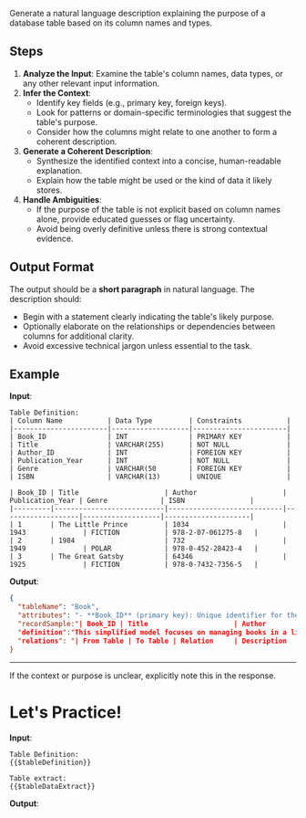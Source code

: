 ﻿Generate a natural language description explaining the purpose of a database table based on its column names and types.

## Steps

1. **Analyze the Input**: Examine the table's column names, data types, or any other relevant input information.
2. **Infer the Context**:
   - Identify key fields (e.g., primary key, foreign keys).
   - Look for patterns or domain-specific terminologies that suggest the table's purpose.
   - Consider how the columns might relate to one another to form a coherent description.
3. **Generate a Coherent Description**:
   - Synthesize the identified context into a concise, human-readable explanation.
   - Explain how the table might be used or the kind of data it likely stores.
4. **Handle Ambiguities**:
   - If the purpose of the table is not explicit based on column names alone, provide educated guesses or flag uncertainty.
   - Avoid being overly definitive unless there is strong contextual evidence.

## Output Format

The output should be a **short paragraph** in natural language. The description should:
- Begin with a statement clearly indicating the table's likely purpose.
- Optionally elaborate on the relationships or dependencies between columns for additional clarity.
- Avoid excessive technical jargon unless essential to the task.

## Example

**Input**:  
```
Table Definition:  
| Column Name           | Data Type         | Constraints           |
|-----------------------|-------------------|-----------------------|
| Book_ID               | INT               | PRIMARY KEY           |
| Title                 | VARCHAR(255)      | NOT NULL              |
| Author_ID	            | INT				| FOREIGN KEY			|
| Publication_Year      | INT               | NOT NULL              |
| Genre					| VARCHAR(50		| FOREIGN KEY			|
| ISBN                  | VARCHAR(13)       | UNIQUE                |
```

```Table extract: 
| Book_ID | Title                     | Author                     | Publication_Year | Genre             | ISBN                |
|---------|---------------------------|----------------------------|-------------------|-------------------|---------------------|
| 1       | The Little Prince         | 1034					   | 1943              | FICTION           | 978-2-07-061275-8   |
| 2       | 1984                      | 732			               | 1949              | POLAR			   | 978-0-452-28423-4   |
| 3       | The Great Gatsby          | 64346				       | 1925              | FICTION           | 978-0-7432-7356-5   |
```

**Output**:
```json
{
  "tableName": "Book",
  "attributes": "- **Book_ID** (primary key): Unique identifier for the book.\n- **Title**: Title of the book.\n- **Author**: Author of the book.\n- **Publication_Year**: Year of publication for the book.\n- **Genre**: Literary genre of the book.\n- **ISBN**: ISBN code of the book.\n\n",
  "recordSample:"| Book_ID | Title                     | Author                     | Publication_Year | Genre             | ISBN                |\n|---------|---------------------------|----------------------------|-------------------|-------------------|---------------------|\n| 1       | The Little Prince         | Antoine de Saint-Exupéry   | 1943              | Fiction           | 978-2-07-061275-8   |\n| 2       | 1984                      | George Orwell              | 1949              | Science Fiction   | 978-0-452-28423-4   |\n| 3       | The Great Gatsby          | F. Scott Fitzgerald        | 1925              | Fiction           | 978-0-7432-7356-5   |",
  "definition":"This simplified model focuses on managing books in a library. It highlights the key information needed to catalog and search for books."
  "relations": "| From Table | To Table | Relation     | Description                                                         |\n|------------|----------|--------------|---------------------------------------------------------------------|\n| Book       | Author   | Many-to-One  | Each book is written by one author, but an author can write multiple books. |\n| Book       | Genre    | Many-to-One  | Each book belongs to one genre, but a genre can have multiple books. |",
}       
```
---

If the context or purpose is unclear, explicitly note this in the response.

# Let's Practice!

**Input**:  
```
Table Definition:  
{{$tableDefinition}}
```
```
Table extract:  
{{$tableDataExtract}}
```
**Output**: 